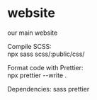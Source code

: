 # website
our main website

Compile SCSS:  
npx sass scss/:public/css/


Format code with Prettier:  
npx prettier --write .


Dependencies:
sass
prettier
